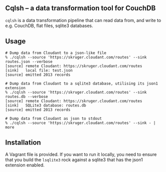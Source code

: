 ## Cqlsh – a data transformation tool for CouchDB

`cqlsh` is a data transformation pipeline that can read data from, and write to e.g. CouchDB, flat files, sqlite3 databases.

## Usage

    # Dump data from Cloudant to a json-like file
    % ./cqlsh --source 'https://skruger.cloudant.com/routes' --sink routes.json --verbose
    [source] remote Cloudant: https://skruger.cloudant.com/routes
    [sink]   local file: test.json
    [source] emitted 2013 records

    # Dump data from Cloudant to a sqlite3 database, utilising its json1 extension
    % ./cqlsh --source 'https://skruger.cloudant.com/routes' --sink routes.db --verbose
    [source] remote Cloudant: https://skruger.cloudant.com/routes
    [sink]   SQLite3 database: routes.db
    [source] emitted 2013 records

    # Dump data from Cloudant as json to stdout
    % ./cqlsh --source 'https://skruger.cloudant.com/routes' --sink - | more 

## Installation

A Vagrant file is provided. If you want to run it locally, you need to ensure that you build the `lsqlite3` rock
against a sqlite3 that has the json1 extension enabled.